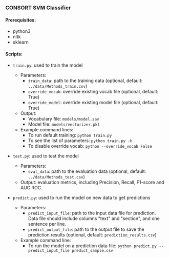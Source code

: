 ### CONSORT SVM Classifier

#### Prerequisites:
- python3
- nltk
- sklearn

#### Scripts:
- `train.py`: used to train the model
    * Parameters:
        - `train_data`: path to the training data (optional, default: `../data/Methods_train.csv`)
        - `override_vocab`: override existing vocab file (optional, default: True)  
        - `override_model`: override existing model file (optional, default: True) 
    * Output: 
        - Vocabulary file: `models/model.sav`
        - Model file: `models/vectorizer.pkl`
    * Example command lines:
        - To run default training: `python train.py`
        - To see the list of parameters: `python train.py -h`
        - To disable override vocab: `python --override_vocab False`
            
- `test.py`: used to test the model
    * Parameters:
        - `eval_data`: path to the evaluation data (optional, default: `../data/Methods_test.csv`)
    * Output: evaluation metrics, including Precision, Recall, F1-score and AUC ROC.
        
- `predict.py`: used to run the model on new data to get predictions
    * Parameters:
        - `predict_input_file`: path to the input data file for prediction. Data file should include columns "text" and "section", and one sentence per line.
        - `predict_output_file`: path to the output file to save the prediction results (optional, default: `prediction_results.csv`)
    * Example command line:
        - To run the model on a prediction data file: `python predict.py --predict_input_file predict_sample.csv`
